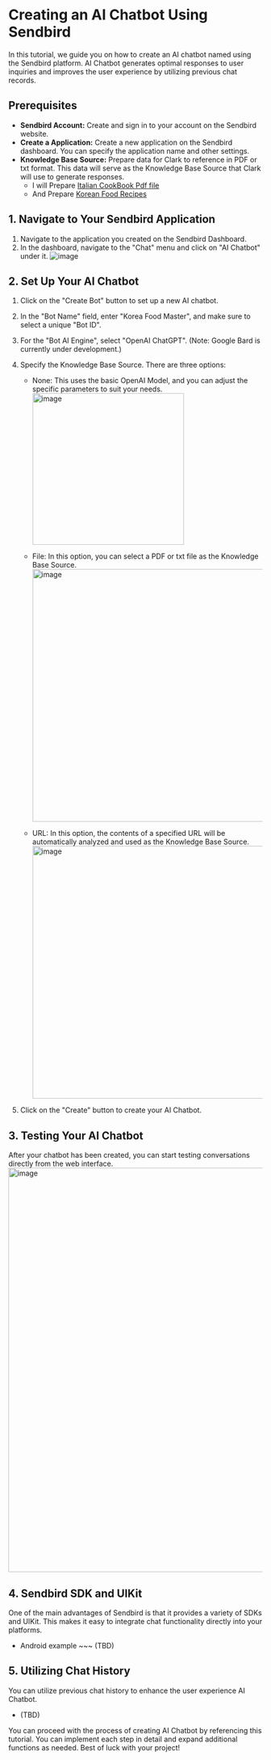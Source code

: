 # Creating an AI Chatbot Using Sendbird

In this tutorial, we guide you on how to create an AI chatbot named using the Sendbird platform. AI Chatbot generates optimal responses to user inquiries and improves the user experience by utilizing previous chat records.

## Prerequisites
- **Sendbird Account:** Create and sign in to your account on the Sendbird website.
- **Create a Application:** Create a new application on the Sendbird dashboard. You can specify the application name and other settings.
- **Knowledge Base Source:** Prepare data for Clark to reference in PDF or txt format. This data will serve as the Knowledge Base Source that Clark will use to generate responses.
  - I will Prepare [Italian CookBook Pdf file](https://drive.google.com/file/d/1uZmBBDEutwj5PAoXSJggZStj6ISwte5H/view)
  - And Prepare [Korean Food Recipes](https://thewoksoflife.com/16-easy-korean-recipes/)

## 1. Navigate to Your Sendbird Application
1. Navigate to the application you created on the Sendbird Dashboard.
2. In the dashboard, navigate to the "Chat" menu and click on "AI Chatbot" under it.
   ![image](https://github.com/sf-luke-cha/ai-chatbot-tutorial/assets/104121286/0cc6cafd-ba02-44e4-b710-3afacf4f9e44)

## 2. Set Up Your AI Chatbot
1. Click on the "Create Bot" button to set up a new AI chatbot.
2. In the "Bot Name" field, enter "Korea Food Master", and make sure to select a unique "Bot ID".
3. For the "Bot AI Engine", select "OpenAI ChatGPT". (Note: Google Bard is currently under development.)
4. Specify the Knowledge Base Source. There are three options:
   - None: This uses the basic OpenAI Model, and you can adjust the specific parameters to suit your needs.
     <img width="300" alt="image" src="https://github.com/sf-luke-cha/ai-chatbot-tutorial/assets/104121286/005398f0-130f-478f-9121-c1d9795378bb">

   - File: In this option, you can select a PDF or txt file as the Knowledge Base Source.    
     <img width="500" alt="image" src="https://github.com/sf-luke-cha/ai-chatbot-tutorial/assets/104121286/0e930258-37de-470c-a459-0a662eabff9a">
   - URL: In this option, the contents of a specified URL will be automatically analyzed and used as the Knowledge Base Source.
     <img width="500" alt="image" src="https://github.com/sf-luke-cha/ai-chatbot-tutorial/assets/104121286/d7494b78-8eb8-4b19-988b-ff606b1d1855">


5. Click on the "Create" button to create your AI Chatbot.

## 3. Testing Your AI Chatbot
After your chatbot has been created, you can start testing conversations directly from the web interface.
<img width="800" alt="image" src="https://github.com/sf-luke-cha/ai-chatbot-tutorial/assets/104121286/6f52597a-fdf8-4be4-99ed-d2e57e7e102c">


## 4. Sendbird SDK and UIKit
One of the main advantages of Sendbird is that it provides a variety of SDKs and UIKit. This makes it easy to integrate chat functionality directly into your platforms.

- Android example ~~~ (TBD)

## 5. Utilizing Chat History
You can utilize previous chat history to enhance the user experience AI Chatbot.

- (TBD)

You can proceed with the process of creating AI Chatbot by referencing this tutorial. You can implement each step in detail and expand additional functions as needed. Best of luck with your project!
